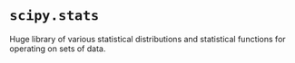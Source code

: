 # ```scipy.stats```

Huge library of various statistical distributions and statistical
functions for operating on sets of data. 